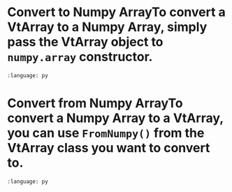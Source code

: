# Convert to Numpy ArrayTo convert a VtArray to a Numpy Array, simply pass the VtArray object to `numpy.array` constructor.

``` {literalinclude} py_usd.py
:language: py
```

# Convert from Numpy ArrayTo convert a Numpy Array to a VtArray, you can use `FromNumpy()` from the VtArray class you want to convert to.

``` {literalinclude} py_usd_var1.py
:language: py
``` 

